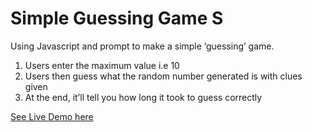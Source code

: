 # Simple Guessing Game S

Using Javascript and prompt to make a simple ‘guessing’ game.
1. Users enter the maximum value i.e 10
2. Users then guess what the random number generated is with clues given
3. At the end, it’ll tell you how long it took to guess correctly 


[See Live Demo here](https://nazhudha.github.io/Js---Guessing-Game-Simple/)




